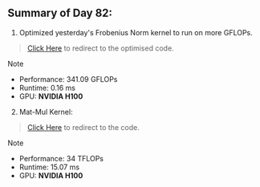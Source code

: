 ## Summary of Day 82:

1. Optimized yesterday's Frobenius Norm kernel to run on more GFLOPs. 

> [Click Here](./frob_opt.cu) to redirect to the optimised code.

> [!note]
> - Performance: $341.09 \text{ GFLOPs}$
> - Runtime: $0.16 \text{ ms}$
> - GPU: **NVIDIA H100**

2. Mat-Mul Kernel:

> [Click Here](./matmul.cu) to redirect to the code.

> [!note]
> - Performance: $34 \text{ TFLOPs}$
> - Runtime: $15.07 \text{ ms}$
> - GPU: **NVIDIA H100**
